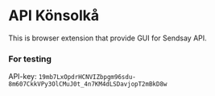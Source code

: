 # API Könsolkå

This is browser extension that provide GUI for Sendsay API.


### For testing

API-key: `19mb7LxOpdrHCNVIZbpgm96sdu-8m607CkkVPy3OlCMuJ0t_4n7KM4dLSDavjopT2mBkD8w`